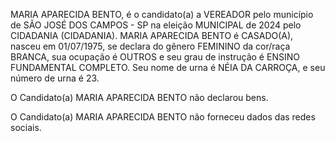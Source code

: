 MARIA APARECIDA BENTO, é o candidato(a) a VEREADOR pelo município de SÃO JOSÉ DOS CAMPOS - SP na eleição MUNICIPAL de 2024 pelo CIDADANIA (CIDADANIA). MARIA APARECIDA BENTO é CASADO(A), nasceu em 01/07/1975, se declara do gênero FEMININO da cor/raça BRANCA, sua ocupação é OUTROS e seu grau de instrução é ENSINO FUNDAMENTAL COMPLETO. Seu nome de urna é NÉIA DA CARROÇA, e seu número de urna é 23.

O Candidato(a) MARIA APARECIDA BENTO não declarou bens.


O Candidato(a) MARIA APARECIDA BENTO não forneceu dados das redes sociais.
